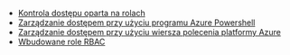 * [Kontrola dostępu oparta na rolach](../articles/active-directory/role-based-access-control-configure.md)
* [Zarządzanie dostępem przy użyciu programu Azure Powershell](../articles/active-directory/role-based-access-control-manage-access-powershell.md)
* [Zarządzanie dostępem przy użyciu wiersza polecenia platformy Azure](../articles/active-directory/role-based-access-control-manage-access-azure-cli.md)
* [Wbudowane role RBAC](../articles/active-directory/role-based-access-built-in-roles.md)

